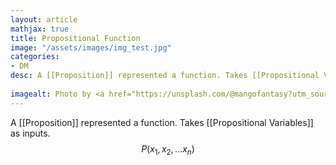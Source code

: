 ```yaml
---
layout: article
mathjax: true
title: Propositional Function
image: "/assets/images/img_test.jpg"
categories:
- DM
desc: A [[Proposition]] represented a function. Takes [[Propositional Variables]] as inputs.
 
imagealt: Photo by <a href="https://unsplash.com/@mangofantasy?utm_source=unsplash&utm_medium=referral&utm_content=creditCopyText">Tim Johnson</a> on <a href="https://unsplash.com/s/photos/logic?utm_source=unsplash&utm_medium=referral&utm_content=creditCopyText">Unsplash</a>
---
```

A [[Proposition]] represented a function. Takes [[Propositional Variables]] as inputs.
$$P(x_1, x_2, \dots x_n)$$